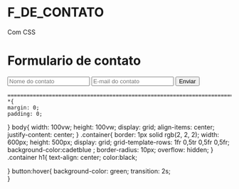 # F_DE_CONTATO
Com CSS
<!DOCTYPE html>
<html lang="en">
<head> <link rel="stylesheet" href="speed2.CSS">
    <meta charset="UTF-8">
    <meta name="viewport" content="width=device-width, initial-scale=1.0">
    <title>contato</title>
</head>
<body>
    <div class="container">
    <h1>Formulario de contato</h1>
    <input id="nome" class="campo" type="text" placeholder="Nome do contato">
    <input id="email" class="campo" type="email" placeholder="E-mail do contato">
    <button>Enviar</button>


    =======================================================================================================================
    *{
    margin: 0;
    padding: 0;
}
body{
    width: 100vw;
    height: 100vw;
    display: grid;
    align-items: center;
    justify-content: center;
}
.container{
    border: 1px solid rgb(2, 2, 2); 
    width: 600px;
    height: 500px;
    display: grid;
    grid-template-rows: 1fr 0,5tr 0,5fr 0,5fr;
    background-color:cadetblue ;
    border-radius: 10px;
    overflow: hidden;
}
.container h1{
    text-align: center;
    color:black;

}
button:hover{
    background-color: green;
    transition: 2s;    
}
